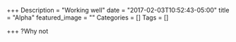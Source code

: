 +++
Description = "Working well"
date = "2017-02-03T10:52:43-05:00"
title = "Alpha"
featured_image = ""
Categories = []
Tags = []

+++
?Why not
